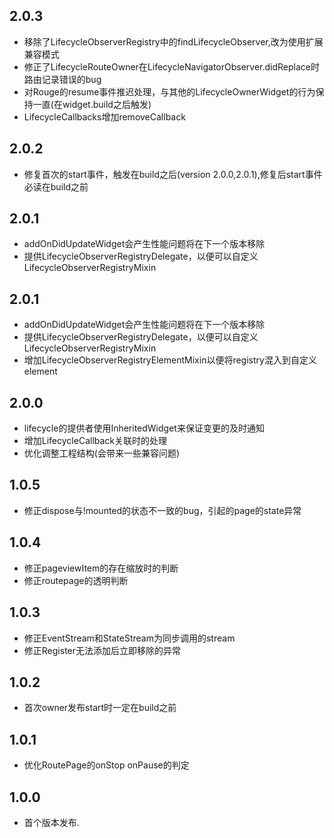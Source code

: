 ## 2.0.3

* 移除了LifecycleObserverRegistry中的findLifecycleObserver,改为使用扩展兼容模式
* 修正了LifecycleRouteOwner在LifecycleNavigatorObserver.didReplace时路由记录错误的bug
* 对Rouge的resume事件推迟处理，与其他的LifecycleOwnerWidget的行为保持一直(在widget.build之后触发)
* LifecycleCallbacks增加removeCallback

## 2.0.2

* 修复首次的start事件，触发在build之后(version 2.0.0,2.0.1),修复后start事件必读在build之前

## 2.0.1

* addOnDidUpdateWidget会产生性能问题将在下一个版本移除
* 提供LifecycleObserverRegistryDelegate，以便可以自定义LifecycleObserverRegistryMixin

## 2.0.1

* addOnDidUpdateWidget会产生性能问题将在下一个版本移除
* 提供LifecycleObserverRegistryDelegate，以便可以自定义LifecycleObserverRegistryMixin
* 增加LifecycleObserverRegistryElementMixin以便将registry混入到自定义element

## 2.0.0

* lifecycle的提供者使用InheritedWidget来保证变更的及时通知
* 增加LifecycleCallback关联时的处理
* 优化调整工程结构(会带来一些兼容问题)

## 1.0.5

* 修正dispose与!mounted的状态不一致的bug，引起的page的state异常

## 1.0.4

* 修正pageviewItem的存在缩放时的判断
* 修正routepage的透明判断

## 1.0.3

* 修正EventStream和StateStream为同步调用的stream
* 修正Register无法添加后立即移除的异常

## 1.0.2

* 首次owner发布start时一定在build之前

## 1.0.1

* 优化RoutePage的onStop onPause的判定

## 1.0.0

* 首个版本发布.
